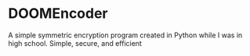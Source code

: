 # DOOMEncoder
A simple symmetric encryption program created in Python while I was in high school. Simple, secure, and efficient
